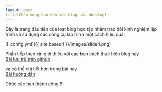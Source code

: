 ```yaml
---
layout: post
title:Chào mừng bạn đến với blog của dnublog!
---
```


Đây là trang đàu tiên của loạt blog học tập nhằm trao đổi kinh nghiệm lập trình và sử dụng các công cụ lập trình một cách hiệu quả. 

![_config.yml]({{ site.baseurl }}/images/slide4.png)

Phần tiếp theo xin giới thiệu với các bạn cách thực hiện blog này   
[Bài lưu trữ trên github](https://github.com/barryclark/jekyll-now) 

và có thể chi tiết hơn trong bài này   
[Bài hướng dẫn](http://www.smashingmagazine.com/2014/08/01/build-blog-jekyll-github-pages/)

Chúc các bạn thành công !!! 

